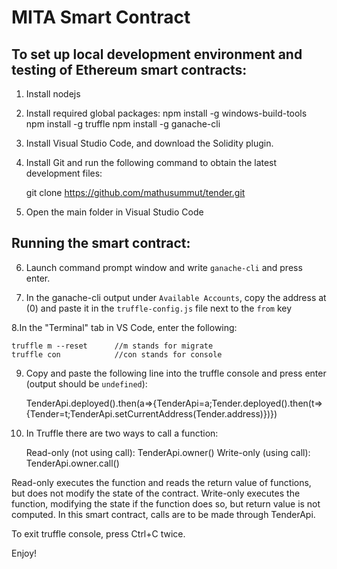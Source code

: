 # MITA Smart Contract

## To set up local development environment and testing of Ethereum smart contracts:

1. Install nodejs

2. Install required global packages:
	npm install -g windows-build-tools
	npm install -g truffle
	npm install -g ganache-cli

3. Install Visual Studio Code, and download the Solidity plugin.

4. Install Git and run the following command to obtain the latest development files:

    git clone https://github.com/mathusummut/tender.git

5. Open the main folder in Visual Studio Code

## Running the smart contract:

6. Launch command prompt window and write `ganache-cli` and press enter.

7. In the ganache-cli output under `Available Accounts`, copy the address at (0) and paste it in the `truffle-config.js` file next to the `from` key

8.In the "Terminal" tab in VS Code, enter the following:

    truffle m --reset      //m stands for migrate
    truffle con            //con stands for console

9. Copy and paste the following line into the truffle console and press enter (output should be `undefined`):

    TenderApi.deployed().then(a=>{TenderApi=a;Tender.deployed().then(t=>{Tender=t;TenderApi.setCurrentAddress(Tender.address)})})

10. In Truffle there are two ways to call a function:

    Read-only (not using call): TenderApi.owner()
    Write-only (using call):    TenderApi.owner.call()

Read-only executes the function and reads the return value of functions, but does not modify the state of the contract.
Write-only executes the function, modifying the state if the function does so, but return value is not computed.
In this smart contract, calls are to be made through TenderApi.

To exit truffle console, press Ctrl+C twice.

Enjoy!